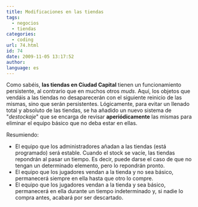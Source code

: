 ```yaml
---
title: Modificaciones en las tiendas
tags:
  - negocios
  - tiendas
categories:
  - coding
url: 74.html
id: 74
date: 2009-11-05 13:17:52
author:
language: es
---
```


Como sabéis, **las tiendas en Ciudad Capital** tienen un funcionamiento persistente, al contrario que en muchos otros _muds_. Aquí, los objetos que vendáis a las tiendas no desaparecerán con el siguiente reinicio de las mismas, sino que serán persistentes. Lógicamente, para evitar un llenado total y absoluto de las tiendas, se ha añadido un nuevo sistema de "_destockaje_" que se encarga de revisar **aperiódicamente** las mismas para eliminar el equipo básico que no deba estar en ellas.

Resumiendo:

*   El equipo que los administradores añadan a las tiendas (está programado) será estable. Cuando el stock se vacíe, las tiendas repondrán al pasar un tiempo. Es decir, puede darse el caso de que no tengan un determinado elemento, pero lo repondrán pronto.
*   El equipo que los jugadores vendan a la tienda y no sea básico, permanecerá siempre en ella hasta que otro lo compre.
*   El equipo que los jugadores vendan a la tienda y sea básico, permanecerá en ella durante un tiempo indeterminado y, si nadie lo compra antes, acabará por ser descartado.